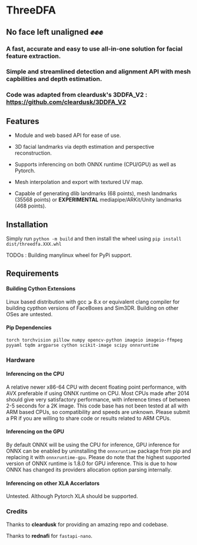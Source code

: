 # **ThreeDFA**

## No face left unaligned ✊✊✊

### A fast, accurate and easy to use all-in-one solution for facial feature extraction. 
### Simple and streamlined detection and alignment API with mesh capbilities and depth estimation. 

### Code was adapted from cleardusk's 3DDFA_V2 : https://github.com/cleardusk/3DDFA_V2

## Features

- Module and web based API for ease of use.

- 3D facial landmarks via depth estimation and perspective reconstruction.

- Supports inferencing on both ONNX runtime (CPU/GPU) as well as Pytorch.

- Mesh interpolation and export with textured UV map.

- Capable of generating dlib landmarks (68 points), mesh landmarks (35568 points) or **EXPERIMENTAL**  mediapipe/ARKit/Unity landmarks (468 points).

## Installation

Simply run `python -m build` and then install the wheel using `pip install dist/threedfa.XXX.whl`

TODOs : Building manylinux wheel for PyPi support. 

## Requirements

#### Building Cython Extensions

Linux based distribution with gcc ⩾ 8.x or equivalent clang compiler for building cypthon versions of FaceBoxes and Sim3DR. Building on other OSes are untested.  

#### Pip Dependencies
`torch
torchvision
pillow
numpy
opencv-python
imageio
imageio-ffmpeg
pyyaml
tqdm
argparse
cython
scikit-image
scipy
onnxruntime
`

### Hardware

#### **Inferencing on the CPU**

A relative newer x86-64 CPU with decent floating point performance, with AVX preferable if using ONNX runtime on CPU. Most CPUs made after 2014 should give very satisfactory performance, with inference times of between 2-5 seconds for a 2K image. This code base has not been tested at all with ARM based CPUs, so compatibility and speeds are unknown. Please submit a PR if you are willing to share code or results related to ARM CPUs.

#### **Inferencing on the GPU**

By default ONNX will be using the CPU for inference, GPU inference for ONNX can be enabled by uninstalling the `onnxruntime` package from pip and replacing it with `onnxruntime-gpu`. Please do note that the highest supported version of ONNX runtime is 1.8.0 for GPU inference. This is due to how ONNX has changed its providers allocation option parsing internally.

#### **Inferencing on other XLA Accerlators**

Untested. Although Pytorch XLA should be supported.

### Credits

Thanks to **cleardusk** for providing an amazing repo and codebase.

Thanks to **rednafi** for `fastapi-nano`.